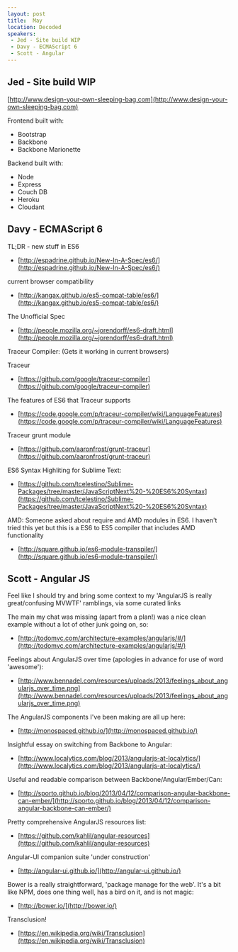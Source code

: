```yaml
---
layout: post
title:  May
location: Decoded
speakers:
 - Jed - Site build WIP
 - Davy - ECMAScript 6
 - Scott - Angular
---
```


## Jed - Site build WIP

[http://www.design-your-own-sleeping-bag.com](http://www.design-your-own-sleeping-bag.com)

Frontend built with:

 - Bootstrap
 - Backbone
 - Backbone Marionette

Backend built with:

 - Node
 - Express
 - Couch DB
 - Heroku
 - Cloudant


## Davy - ECMAScript 6

TL;DR - new stuff in ES6

 - [http://espadrine.github.io/New-In-A-Spec/es6/](http://espadrine.github.io/New-In-A-Spec/es6/)

current browser compatibility

 - [http://kangax.github.io/es5-compat-table/es6/](http://kangax.github.io/es5-compat-table/es6/)

The Unofficial Spec

 - [http://people.mozilla.org/~jorendorff/es6-draft.html](http://people.mozilla.org/~jorendorff/es6-draft.html)

Traceur Compiler: (Gets it working in current browsers)

Traceur

 - [https://github.com/google/traceur-compiler](https://github.com/google/traceur-compiler)

The features of ES6 that Traceur supports

 - [https://code.google.com/p/traceur-compiler/wiki/LanguageFeatures](https://code.google.com/p/traceur-compiler/wiki/LanguageFeatures)

Traceur grunt module

 - [https://github.com/aaronfrost/grunt-traceur](https://github.com/aaronfrost/grunt-traceur)

ES6 Syntax Highliting for Sublime Text:

 - [https://github.com/tcelestino/Sublime-Packages/tree/master/JavaScriptNext%20-%20ES6%20Syntax](https://github.com/tcelestino/Sublime-Packages/tree/master/JavaScriptNext%20-%20ES6%20Syntax)

AMD:
Someone asked about require and AMD modules in ES6. I haven't tried this yet but this is a ES6 to ES5 compiler that includes AMD functionality

 - [http://square.github.io/es6-module-transpiler/](http://square.github.io/es6-module-transpiler/)


## Scott - Angular JS

Feel like I should try and bring some context to my 'AngularJS is really great/confusing MVWTF' ramblings, via some curated links

The main my chat was missing (apart from a plan!) was a nice clean example without a lot of other junk going on, so:

 - [http://todomvc.com/architecture-examples/angularjs/#/](http://todomvc.com/architecture-examples/angularjs/#/)

Feelings about AngularJS over time (apologies in advance for use of word 'awesome'):

 - [http://www.bennadel.com/resources/uploads/2013/feelings_about_angularjs_over_time.png](http://www.bennadel.com/resources/uploads/2013/feelings_about_angularjs_over_time.png)

The AngularJS components I've been making are all up here:

 - [http://monospaced.github.io/](http://monospaced.github.io/)

Insightful essay on switching from Backbone to Angular:

 - [http://www.localytics.com/blog/2013/angularjs-at-localytics/](http://www.localytics.com/blog/2013/angularjs-at-localytics/)

Useful and readable comparison between Backbone/Angular/Ember/Can:

 - [http://sporto.github.io/blog/2013/04/12/comparison-angular-backbone-can-ember/](http://sporto.github.io/blog/2013/04/12/comparison-angular-backbone-can-ember/)

Pretty comprehensive AngularJS resources list:

 - [https://github.com/kahlil/angular-resources](https://github.com/kahlil/angular-resources)

Angular-UI companion suite 'under construction'

 - [http://angular-ui.github.io/](http://angular-ui.github.io/)

Bower is a really straightforward, 'package manage for the web'. It's a bit like NPM, does one thing well, has a bird on it, and is not magic:

 - [http://bower.io/](http://bower.io/)

Transclusion!

 - [https://en.wikipedia.org/wiki/Transclusion](https://en.wikipedia.org/wiki/Transclusion)